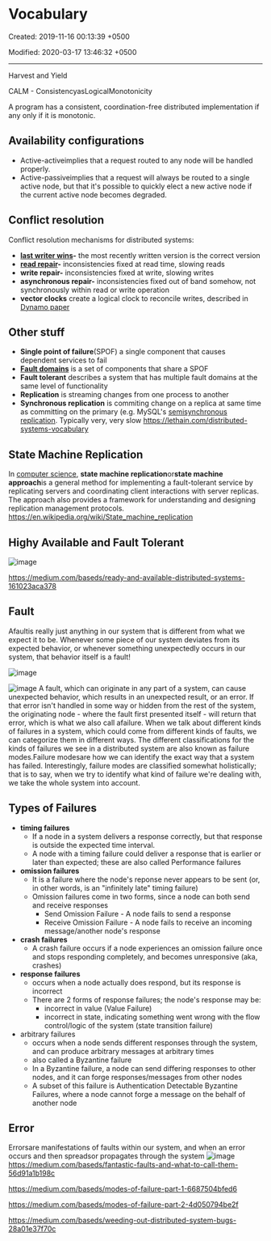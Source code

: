# Vocabulary

Created: 2019-11-16 00:13:39 +0500

Modified: 2020-03-17 13:46:32 +0500

---

Harvest and Yield

CALM - ConsistencyasLogicalMonotonicity

A program has a consistent, coordination-free distributed implementation if any only if it is monotonic.

## Availability configurations

- Active-activeimplies that a request routed to any node will be handled properly.
- Active-passiveimplies that a request will always be routed to a single active node, but that it's possible to quickly elect a new active node if the current active node becomes degraded.

## Conflict resolution

Conflict resolution mechanisms for distributed systems:

- **[last writer wins](https://dl.acm.org/citation.cfm?doid=1435417.1435432)-** the most recently written version is the correct version
- **[read repair](https://en.wikipedia.org/wiki/Eventual_consistency)-** inconsistencies fixed at read time, slowing reads
- **write repair-** inconsistencies fixed at write, slowing writes
- **asynchronous repair-** inconsistencies fixed out of band somehow, not synchronously within read or write operation
- **vector clocks** create a logical clock to reconcile writes, described in [Dynamo paper](https://www.allthingsdistributed.com/files/amazon-dynamo-sosp2007.pdf)

## Other stuff

- **Single point of failure**(SPOF) a single component that causes dependent services to fail
- [**Fault domains**](https://lethain.com/fault-domains/) is a set of components that share a SPOF
- **Fault tolerant** describes a system that has multiple fault domains at the same level of functionality
- **Replication** is streaming changes from one process to another
- **Synchronous replication** is commiting change on a replica at same time as committing on the primary (e.g. MySQL's [semisynchronous replication](https://dev.mysql.com/doc/refman/5.5/en/replication-semisync.html). Typically very, very slow
<https://lethain.com/distributed-systems-vocabulary>

## State Machine Replication

In [computer science](https://en.wikipedia.org/wiki/Computer_science), **state machine replication**or**state machine approach**is a general method for implementing a fault-tolerant service by replicating servers and coordinating client interactions with server replicas. The approach also provides a framework for understanding and designing replication management protocols.
<https://en.wikipedia.org/wiki/State_machine_replication>

## Highy Available and Fault Tolerant

![image](media/Vocabulary-image1.jpg)

<https://medium.com/baseds/ready-and-available-distributed-systems-161023aca378>

## Fault

Afaultis really just anything in our system that is different from what we expect it to be. Whenever some piece of our system deviates from its expected behavior, or whenever something unexpectedly occurs in our system, that behavior itself is a fault!

![image](media/Vocabulary-image2.jpg)

![image](media/Vocabulary-image3.jpg)
A fault, which can originate in any part of a system, can cause unexpected behavior, which results in an unexpected result, or an error. If that error isn't handled in some way or hidden from the rest of the system, the originating node - where the fault first presented itself - will return that error, which is what we also call afailure. When we talk about different kinds of failures in a system, which could come from different kinds of faults, we can categorize them in different ways.
The different classifications for the kinds of failures we see in a distributed system are also known as failure modes.Failure modesare how we can identify the exact way that a system has failed. Interestingly, failure modes are classified somewhat holistically; that is to say, when we try to identify what kind of failure we're dealing with, we take the whole system into account.

## Types of Failures

- **timing failures**
  - If a node in a system delivers a response correctly, but that response is outside the expected time interval.
  - A node with a timing failure could deliver a response that is earlier or later than expected; these are also called Performance failures
- **omission failures**
  - It is a failure where the node's reponse never appears to be sent (or, in other words, is an "infinitely late" timing failure)
  - Omission failures come in two forms, since a node can both send and receive responses
    - Send Omission Failure - A node fails to send a response
    - Receive Omission Failure - A node fails to receive an incoming message/another node's response
- **crash failures**
  - A crash failure occurs if a node experiences an omission failure once and stops responding completely, and becomes unresponsive (aka, crashes)
- **response failures**
  - occurs when a node actually does respond, but its response is incorrect
  - There are 2 forms of response failures; the node's response may be:
    - incorrect in value (Value Failure)
    - incorrect in state, indicating something went wrong with the flow control/logic of the system (state transition failure)
- arbitrary failures
  - occurs when a node sends different responses through the system, and can produce arbitrary messages at arbitrary times
  - also called a Byzantine failure
  - In a Byzantine failure, a node can send differing responses to other nodes, and it can forge responses/messages from other nodes
  - A subset of this failure is Authentication Detectable Byzantine Failures, where a node cannot forge a message on the behalf of another node

## Error

Errorsare manifestations of faults within our system, and when an error occurs and then spreadsor propagates through the system
![image](media/Vocabulary-image4.jpeg)
<https://medium.com/baseds/fantastic-faults-and-what-to-call-them-56d91a1b198c>

<https://medium.com/baseds/modes-of-failure-part-1-6687504bfed6>

<https://medium.com/baseds/modes-of-failure-part-2-4d050794be2f>

<https://medium.com/baseds/weeding-out-distributed-system-bugs-28a01e37f70c>
